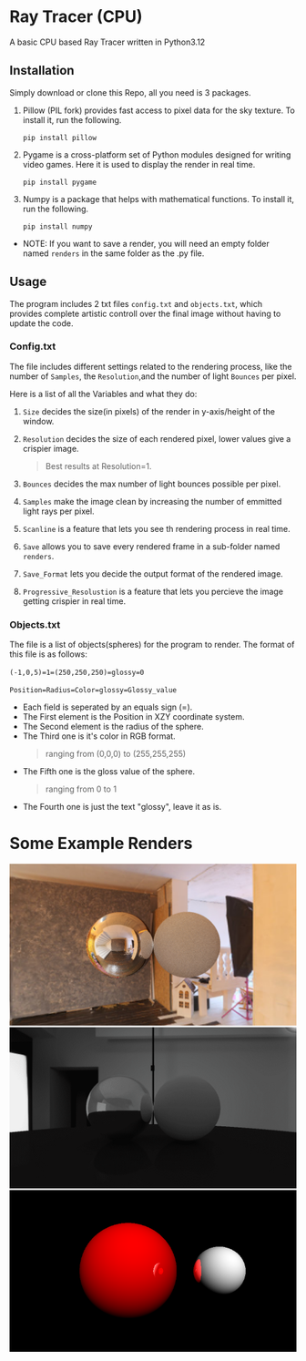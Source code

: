 # Ray Tracer (CPU)
A basic CPU based Ray Tracer written in Python3.12 

## Installation

Simply download or clone this Repo, all you need is 3 packages.

1. Pillow (PIL fork) provides fast access to pixel data for the sky texture. To install it, run the following.
   ```
   pip install pillow
   ```
2. Pygame is a cross-platform set of Python modules designed for writing video games. Here it is used to display the render in real time.
   ```
   pip install pygame
   ```

4. Numpy is a package that helps with mathematical functions. To install it, run the following.
   ```
   pip install numpy
   ```
* NOTE: If you want to save a render, you will need an empty folder named `renders` in the same folder as the .py file.

## Usage

The program includes 2 txt files `config.txt` and `objects.txt`, which provides complete artistic controll over the final image without having to update the code.

### Config.txt
The file includes different settings related to the rendering process, like the number of `Samples`, the `Resolution`,and the number of light `Bounces` per pixel.

Here is a list of all the Variables and what they do:

  1. `Size` decides the size(in pixels) of the render in y-axis/height of the window.
  2. `Resolution` decides the size of each rendered pixel, lower values give a crispier image.
     > Best results at Resolution=1.
       
  3. `Bounces` decides the max number of light bounces possible per pixel.
  4. `Samples` make the image clean by increasing the number of emmitted light rays per pixel.
  5. `Scanline` is a feature that lets you see th rendering process in real time.
  6. `Save` allows you to save every rendered frame in a sub-folder named `renders`.
  7. `Save_Format` lets you decide the output format of the rendered image.
  8. `Progressive_Resolustion` is a feature that lets you percieve the image getting crispier in real time.

### Objects.txt
The file is a list of objects(spheres) for the program to render. The format of this file is as follows:

`(-1,0,5)=1=(250,250,250)=glossy=0`

`Position=Radius=Color=glossy=Glossy_value`
   * Each field is seperated by an equals sign (=).
   * The First element is the Position in XZY coordinate system.
   * The Second element is the radius of the sphere.
   * The Third one is it's color in RGB format.
     > ranging from (0,0,0) to (255,255,255)
   * The Fifth one is the gloss value of the sphere.
     > ranging from 0 to 1
   * The Fourth one is just the text "glossy", leave it as is.


# Some Example Renders
![An example](room-example.png)
![An example](studio-example.png)
![An example](balls-void.png)
